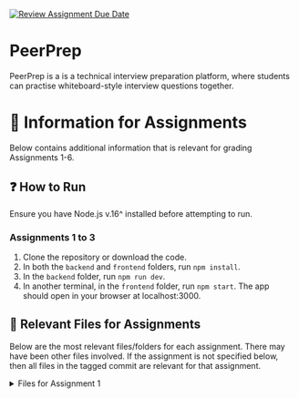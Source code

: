 [![Review Assignment Due Date](https://classroom.github.com/assets/deadline-readme-button-24ddc0f5d75046c5622901739e7c5dd533143b0c8e959d652212380cedb1ea36.svg)](https://classroom.github.com/a/6BOvYMwN)
# PeerPrep
PeerPrep is a is a technical interview preparation platform, where students can practise whiteboard-style interview questions together.

# 📃 Information for Assignments
Below contains additional information that is relevant for grading Assignments 1-6.

## ❓ How to Run
Ensure you have Node.js v.16^ installed before attempting to run.

### Assignments 1 to 3
1. Clone the repository or download the code.
2. In both the `backend` and `frontend` folders, run `npm install`.
3. In the `backend` folder, run `npm run dev`.
4. In another terminal, in the `frontend` folder, run `npm start`. The app should open in your browser at localhost:3000.

## 📁 Relevant Files for Assignments
Below are the most relevant files/folders for each assignment. There may have been other files involved. If the assignment is not specified below, then all files in the tagged commit are relevant for that assignment.

<details>
<summary>Files for Assignment 1</summary>

* `frontend/src/App.js`
* `frontend/src/pages/questions.js`
* `frontend/src/components/questions`

</details>
